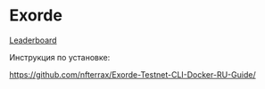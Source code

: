 # Exorde

[Leaderboard](https://explorer.exorde.network/leaderboard)


Инструкция по установке:

https://github.com/nfterrax/Exorde-Testnet-CLI-Docker-RU-Guide/
